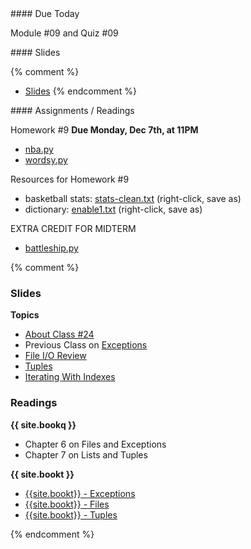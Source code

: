 <article class="due" markdown="block">
#### Due Today

Module #09 and Quiz #09

</article>

<article class="slides" markdown="block">
#### Slides

{% comment %}
* [Slides](classes/01/intro.html)
{% endcomment %}

</article>

<article class="assignments" markdown="block">
#### Assignments / Readings		

Homework #9 __Due Monday, Dec 7th, at 11PM__ 

* [nba.py](homework/hw09/nba.py)
* [wordsy.py](homework/hw09/wordsy.py)

Resources for Homework #9

* basketball stats: [stats-clean.txt](homework/hw09/stats-clean.txt) (right-click, save as)
* dictionary: [enable1.txt](homework/hw09/enable1.txt) (right-click, save as)

EXTRA CREDIT FOR MIDTERM

* [battleship.py](homework/hw09/battleship.py)

</article>
{% comment %}
<a name="class24"></a>

### Slides

__Topics__

* [About Class #24](classes/24/meta.html)
* Previous Class on [Exceptions](classes/23/exceptions.html)
* [File I/O Review](classes/24/files.html)
* [Tuples](classes/24/tuples.html)
* [Iterating With Indexes](classes/24/iterating_with_indexes.html)


<!--
* [Finishing Up Exceptions](classes/24/exceptions.html)
-->
<!--
* [Dictionaries](classes/24/dictionaries.html)
* [Blackjack - Sample Output](code/blackjack.txt)
* [Really Terrible Blackjack Implementation](code/blackjack.py)
-->


### Readings

__{{ site.bookq }}__

* Chapter 6 on Files and Exceptions
* Chapter 7 on Lists and Tuples


__{{ site.bookt }}__

* [{{site.bookt}} - Exceptions](http://www.openbookproject.net/thinkcs/python/english3e/exceptions.html)
* [{{site.bookt}} - Files](http://www.openbookproject.net/thinkcs/python/english3e/files.html)
* [{{site.bookt}} - Tuples](http://openbookproject.net/thinkcs/python/english3e/tuples.html)

{% endcomment %}
